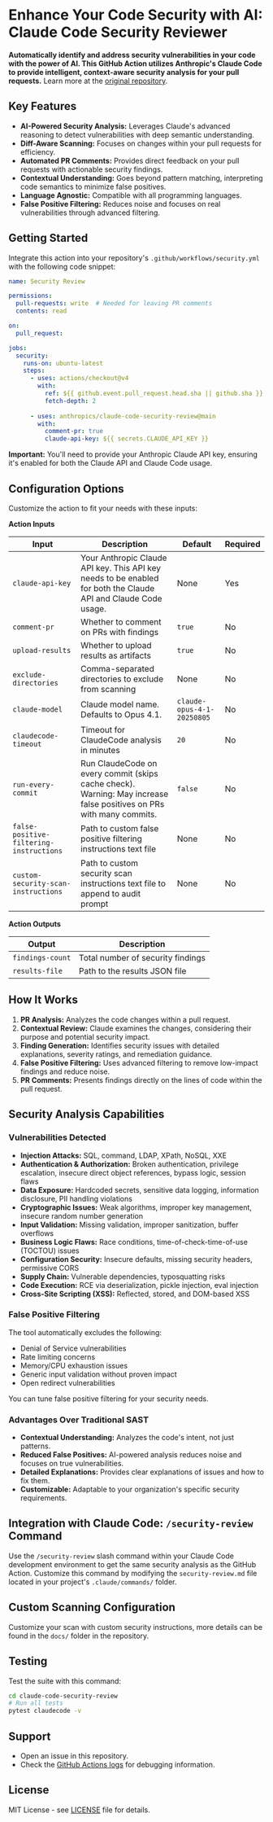 # Enhance Your Code Security with AI: Claude Code Security Reviewer

**Automatically identify and address security vulnerabilities in your code with the power of AI. This GitHub Action utilizes Anthropic's Claude Code to provide intelligent, context-aware security analysis for your pull requests.** Learn more at the [original repository](https://github.com/anthropics/claude-code-security-review).

## Key Features

*   **AI-Powered Security Analysis:** Leverages Claude's advanced reasoning to detect vulnerabilities with deep semantic understanding.
*   **Diff-Aware Scanning:** Focuses on changes within your pull requests for efficiency.
*   **Automated PR Comments:** Provides direct feedback on your pull requests with actionable security findings.
*   **Contextual Understanding:** Goes beyond pattern matching, interpreting code semantics to minimize false positives.
*   **Language Agnostic:** Compatible with all programming languages.
*   **False Positive Filtering:** Reduces noise and focuses on real vulnerabilities through advanced filtering.

## Getting Started

Integrate this action into your repository's `.github/workflows/security.yml` with the following code snippet:

```yaml
name: Security Review

permissions:
  pull-requests: write  # Needed for leaving PR comments
  contents: read

on:
  pull_request:

jobs:
  security:
    runs-on: ubuntu-latest
    steps:
      - uses: actions/checkout@v4
        with:
          ref: ${{ github.event.pull_request.head.sha || github.sha }}
          fetch-depth: 2
      
      - uses: anthropics/claude-code-security-review@main
        with:
          comment-pr: true
          claude-api-key: ${{ secrets.CLAUDE_API_KEY }}
```

**Important:** You'll need to provide your Anthropic Claude API key, ensuring it's enabled for both the Claude API and Claude Code usage.

## Configuration Options

Customize the action to fit your needs with these inputs:

**Action Inputs**

| Input | Description | Default | Required |
|---|---|---|---|
| `claude-api-key` | Your Anthropic Claude API key. This API key needs to be enabled for both the Claude API and Claude Code usage.  | None | Yes |
| `comment-pr` | Whether to comment on PRs with findings | `true` | No |
| `upload-results` | Whether to upload results as artifacts | `true` | No |
| `exclude-directories` | Comma-separated directories to exclude from scanning | None | No |
| `claude-model` | Claude model name. Defaults to Opus 4.1. | `claude-opus-4-1-20250805` | No |
| `claudecode-timeout` | Timeout for ClaudeCode analysis in minutes | `20` | No |
| `run-every-commit` | Run ClaudeCode on every commit (skips cache check). Warning: May increase false positives on PRs with many commits. | `false` | No |
| `false-positive-filtering-instructions` | Path to custom false positive filtering instructions text file | None | No |
| `custom-security-scan-instructions` | Path to custom security scan instructions text file to append to audit prompt | None | No |

**Action Outputs**

| Output | Description |
|---|---|
| `findings-count` | Total number of security findings |
| `results-file` | Path to the results JSON file |

## How It Works

1.  **PR Analysis:** Analyzes the code changes within a pull request.
2.  **Contextual Review:** Claude examines the changes, considering their purpose and potential security impact.
3.  **Finding Generation:** Identifies security issues with detailed explanations, severity ratings, and remediation guidance.
4.  **False Positive Filtering:** Uses advanced filtering to remove low-impact findings and reduce noise.
5.  **PR Comments:** Presents findings directly on the lines of code within the pull request.

## Security Analysis Capabilities

### Vulnerabilities Detected
*   **Injection Attacks:** SQL, command, LDAP, XPath, NoSQL, XXE
*   **Authentication & Authorization:** Broken authentication, privilege escalation, insecure direct object references, bypass logic, session flaws
*   **Data Exposure:** Hardcoded secrets, sensitive data logging, information disclosure, PII handling violations
*   **Cryptographic Issues:** Weak algorithms, improper key management, insecure random number generation
*   **Input Validation:** Missing validation, improper sanitization, buffer overflows
*   **Business Logic Flaws:** Race conditions, time-of-check-time-of-use (TOCTOU) issues
*   **Configuration Security:** Insecure defaults, missing security headers, permissive CORS
*   **Supply Chain:** Vulnerable dependencies, typosquatting risks
*   **Code Execution:** RCE via deserialization, pickle injection, eval injection
*   **Cross-Site Scripting (XSS):** Reflected, stored, and DOM-based XSS

### False Positive Filtering

The tool automatically excludes the following:
*   Denial of Service vulnerabilities
*   Rate limiting concerns
*   Memory/CPU exhaustion issues
*   Generic input validation without proven impact
*   Open redirect vulnerabilities

You can tune false positive filtering for your security needs.

### Advantages Over Traditional SAST

*   **Contextual Understanding:** Analyzes the code's intent, not just patterns.
*   **Reduced False Positives:** AI-powered analysis reduces noise and focuses on true vulnerabilities.
*   **Detailed Explanations:** Provides clear explanations of issues and how to fix them.
*   **Customizable:** Adaptable to your organization's specific security requirements.

## Integration with Claude Code: `/security-review` Command

Use the `/security-review` slash command within your Claude Code development environment to get the same security analysis as the GitHub Action. Customize this command by modifying the `security-review.md` file located in your project's `.claude/commands/` folder.

## Custom Scanning Configuration

Customize your scan with custom security instructions, more details can be found in the `docs/` folder in the repository.

## Testing

Test the suite with this command:

```bash
cd claude-code-security-review
# Run all tests
pytest claudecode -v
```

## Support

*   Open an issue in this repository.
*   Check the [GitHub Actions logs](https://docs.github.com/en/actions/monitoring-and-troubleshooting-workflows/viewing-workflow-run-history) for debugging information.

## License

MIT License - see [LICENSE](LICENSE) file for details.